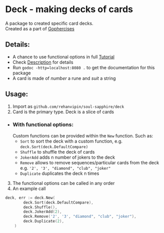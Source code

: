# Deck - making decks of cards
A package to created specific card decks.  
Created as a part of [Gophercises](https://gophercises.com)

## Details:
* A chance to use functional options in full [Tutorial](https://www.calhoun.io/using-functional-options-instead-of-method-chaining-in-go/)
* Check [Description](Description.md) for details
* Run `godoc -http=localhost:8080 .` to get the documentation for this package
* A card is made of *number* a rune and *suit* a string

## Usage:
1. Import as `github.com/rehanvipin/soul-sapphire/deck`
2. Card is the primary type. Deck is a slice of cards

* ### With functional options:
    Custom functions can be provided within the `New` function. Such as:
    * `Sort` to sort the deck with a custom function, e.g. `deck.Sort(deck.DefaultCompare)`
    * `Shuffle` to shuffle the deck of cards
    * `JokerAdd` adds n number of jokers to the deck
    * `Remove` allows to remove sequences/particular cards from the deck e.g. `'2', '3', "diamond", "club", "joker"`
    * `Duplicate` duplicates the deck n times

3. The functional options can be called in any order
4. An example call
```go
deck, err := deck.New(
		deck.Sort(deck.DefaultCompare),
		deck.Shuffle(),
		deck.JokerAdd(2),
		deck.Remove('2', '3', "diamond", "club", "joker"),
		deck.Duplicate(2),
	)
```
